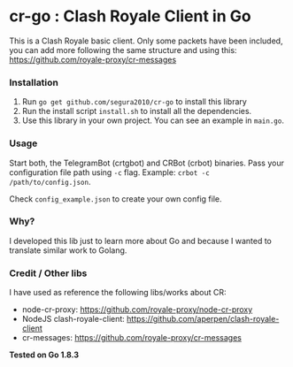 # cr-go : Clash Royale Client in Go

This is a Clash Royale basic client. Only some packets have been included, you can add more following the same structure and using this: https://github.com/royale-proxy/cr-messages

### Installation 

1. Run `go get github.com/segura2010/cr-go` to install this library
2. Run the install script `install.sh` to install all the dependencies.
3. Use this library in your own project. You can see an example in `main.go`.

### Usage

Start both, the TelegramBot (crtgbot) and CRBot (crbot) binaries. Pass your configuration file path using `-c` flag. Example: `crbot -c /path/to/config.json`.

Check `config_example.json` to create your own config file.

### Why?

I developed this lib just to learn more about Go and because I wanted to translate similar work to Golang.

### Credit / Other libs

I have used as reference the following libs/works about CR:

- node-cr-proxy: https://github.com/royale-proxy/node-cr-proxy
- NodeJS clash-royale-client: https://github.com/aperpen/clash-royale-client
- cr-messages: https://github.com/royale-proxy/cr-messages


**Tested on Go 1.8.3**
